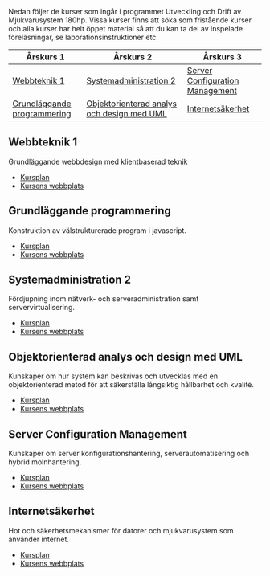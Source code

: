 Nedan följer de kurser som ingår i programmet Utveckling och Drift av Mjukvarusystem 180hp. Vissa kurser finns att söka som fristående kurser och alla kurser har helt öppet material så att du kan ta del av inspelade föreläsningar, se laborationsinstruktioner etc.

| Årskurs 1                                                  | Årskurs 2                                                  | Årskurs 3                                                  |
| ---------------------------------------------------------- | ---------------------------------------------------------- | ---------------------------------------------------------- |
| [Webbteknik 1](#1ME321)                                    | [Systemadministration 2](#sysadm2)                         | [Server Configuration Management](#confman)                | 
| [Grundläggande programmering](#1DV021)                     | [Objektorienterad analys och design med UML](#1DV607)      | [Internetsäkerhet](#2DV103)                                |

 ## <a name="1ME321"></a>Webbteknik 1
 Grundläggande webbdesign med klientbaserad teknik
 * [Kursplan](http://prod.kursinfo.lnu.se/utbildning/GenerateDocument.ashx?templatetype=coursesyllabus&amp;code=1ME321&amp;documenttype=pdf&amp;lang=sv)
 * [Kursens webbplats](#)

## <a name="1DV021"></a>Grundläggande programmering
Konstruktion av välstrukturerade program i javascript.
* [Kursplan](http://prod.kursinfo.lnu.se/utbildning/GenerateDocument.ashx?templatetype=coursesyllabus&amp;code=1DV021&amp;documenttype=pdf&amp;lang=sv)
* [Kursens webbplats](#)

## <a name="sysadm2"></a>Systemadministration 2
Fördjupning inom nätverk- och serveradministration samt servervirtualisering.
* [Kursplan](http://prod.kursinfo.lnu.se/utbildning/GenerateDocument.ashx?templatetype=coursesyllabus&amp;code=sysadm2&amp;documenttype=pdf&amp;lang=sv)
* [Kursens webbplats](#)

## <a name="1DV607"></a>Objektorienterad analys och design med UML
Kunskaper om hur system kan beskrivas och utvecklas med en objektorienterad metod för att säkerställa långsiktig hållbarhet och kvalité.
* [Kursplan](http://prod.kursinfo.lnu.se/utbildning/GenerateDocument.ashx?templatetype=coursesyllabus&amp;code=1DV607&amp;documenttype=pdf&amp;lang=sv)
* [Kursens webbplats](//coursepress.lnu.se/kurs/objektorienterad-analys-och-design-med-uml/)

## <a name="confman"></a>Server Configuration Management
Kunskaper om server konfigurationshantering, serverautomatisering och hybrid molnhantering.
* [Kursplan](http://prod.kursinfo.lnu.se/utbildning/GenerateDocument.ashx?templatetype=coursesyllabus&amp;code=confman&amp;documenttype=pdf&amp;lang=sv)
* [Kursens webbplats](#)

## <a name="2DV103"></a>Internetsäkerhet
Hot och säkerhetsmekanismer för datorer och mjukvarusystem som använder internet.
* [Kursplan](http://prod.kursinfo.lnu.se/utbildning/GenerateDocument.ashx?templatetype=coursesyllabus&amp;code=2DV103&amp;documenttype=pdf&amp;lang=sv)
* [Kursens webbplats](#)


